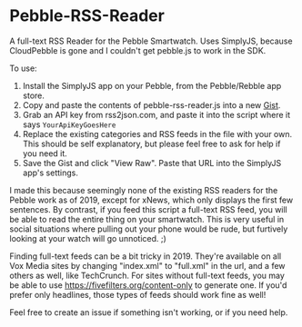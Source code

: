 # Pebble-RSS-Reader
A full-text RSS Reader for the Pebble Smartwatch. Uses SimplyJS, because CloudPebble is gone and I couldn't get pebble.js to work in the SDK.

To use:
1. Install the SimplyJS app on your Pebble, from the Pebble/Rebble app store.
2. Copy and paste the contents of pebble-rss-reader.js into a new [Gist](https://gist.github.com).
3. Grab an API key from rss2json.com, and paste it into the script where it says `YourApiKeyGoesHere`
4. Replace the existing categories and RSS feeds in the file with your own. This should be self explanatory, but please feel free to ask for help if you need it.
5. Save the Gist and click "View Raw". Paste that URL into the SimplyJS app's settings.

I made this because seemingly none of the existing RSS readers for the Pebble work as of 2019, except for xNews, which only displays the first few sentences. By contrast, if you feed this script a full-text RSS feed, you will be able to read the entire thing on your smartwatch. This is very useful in social situations where pulling out your phone would be rude, but furtively looking at your watch will go unnoticed. ;)

Finding full-text feeds can be a bit tricky in 2019. They're available on all Vox Media sites by changing "index.xml" to "full.xml" in the url, and a few others as well, like TechCrunch. For sites without full-text feeds, you may be able to use https://fivefilters.org/content-only to generate one. If you'd prefer only headlines, those types of feeds should work fine as well!

Feel free to create an issue if something isn't working, or if you need help.

